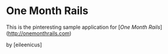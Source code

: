 # One Month Rails

This is the pinteresting sample application for
[*One Month Rails*] (http://onemonthrails.com)

by [eileenicus]